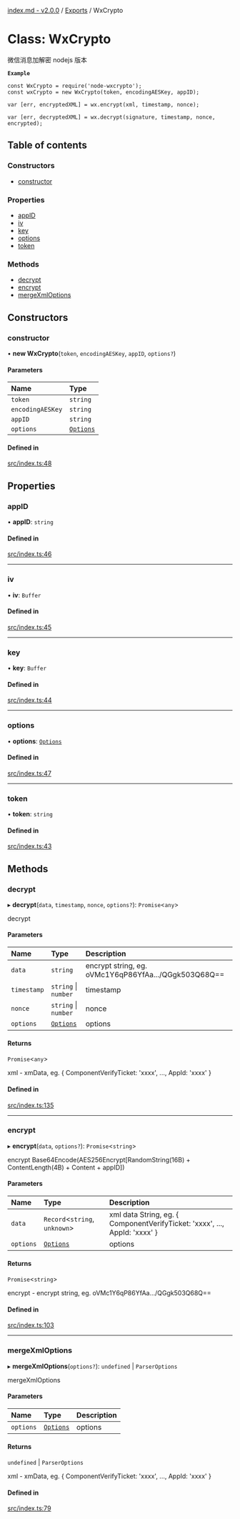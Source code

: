 [index.md - v2.0.0](../README.md) / [Exports](../modules.md) / WxCrypto

# Class: WxCrypto

微信消息加解密 nodejs 版本

**`Example`**

```
const WxCrypto = require('node-wxcrypto');
const wxCrypto = new WxCrypto(token, encodingAESKey, appID);

var [err, encryptedXML] = wx.encrypt(xml, timestamp, nonce);

var [err, decryptedXML] = wx.decrypt(signature, timestamp, nonce, encrypted);
```

## Table of contents

### Constructors

- [constructor](WxCrypto.md#constructor)

### Properties

- [appID](WxCrypto.md#appid)
- [iv](WxCrypto.md#iv)
- [key](WxCrypto.md#key)
- [options](WxCrypto.md#options)
- [token](WxCrypto.md#token)

### Methods

- [decrypt](WxCrypto.md#decrypt)
- [encrypt](WxCrypto.md#encrypt)
- [mergeXmlOptions](WxCrypto.md#mergexmloptions)

## Constructors

### constructor

• **new WxCrypto**(`token`, `encodingAESKey`, `appID`, `options?`)

#### Parameters

| Name             | Type                                  |
| :--------------- | :------------------------------------ |
| `token`          | `string`                              |
| `encodingAESKey` | `string`                              |
| `appID`          | `string`                              |
| `options`        | [`Options`](../interfaces/Options.md) |

#### Defined in

[src/index.ts:48](https://github.com/saqqdy/node-wxcrypto/blob/82369d0/src/index.ts#L48)

## Properties

### appID

• **appID**: `string`

#### Defined in

[src/index.ts:46](https://github.com/saqqdy/node-wxcrypto/blob/82369d0/src/index.ts#L46)

---

### iv

• **iv**: `Buffer`

#### Defined in

[src/index.ts:45](https://github.com/saqqdy/node-wxcrypto/blob/82369d0/src/index.ts#L45)

---

### key

• **key**: `Buffer`

#### Defined in

[src/index.ts:44](https://github.com/saqqdy/node-wxcrypto/blob/82369d0/src/index.ts#L44)

---

### options

• **options**: [`Options`](../interfaces/Options.md)

#### Defined in

[src/index.ts:47](https://github.com/saqqdy/node-wxcrypto/blob/82369d0/src/index.ts#L47)

---

### token

• **token**: `string`

#### Defined in

[src/index.ts:43](https://github.com/saqqdy/node-wxcrypto/blob/82369d0/src/index.ts#L43)

## Methods

### decrypt

▸ **decrypt**(`data`, `timestamp`, `nonce`, `options?`): `Promise`<`any`\>

decrypt

#### Parameters

| Name        | Type                                  | Description                                          |
| :---------- | :------------------------------------ | :--------------------------------------------------- |
| `data`      | `string`                              | encrypt string, eg. oVMc1Y6qP86YfAa.../QGgk503Q68Q== |
| `timestamp` | `string` \| `number`                  | timestamp                                            |
| `nonce`     | `string` \| `number`                  | nonce                                                |
| `options`   | [`Options`](../interfaces/Options.md) | options                                              |

#### Returns

`Promise`<`any`\>

xml - xmData, eg. { ComponentVerifyTicket: 'xxxx', ..., AppId: 'xxxx' }

#### Defined in

[src/index.ts:135](https://github.com/saqqdy/node-wxcrypto/blob/82369d0/src/index.ts#L135)

---

### encrypt

▸ **encrypt**(`data`, `options?`): `Promise`<`string`\>

encrypt
Base64Encode(AES256Encrypt[RandomString(16B) + ContentLength(4B) + Content + appID])

#### Parameters

| Name      | Type                                  | Description                                                                |
| :-------- | :------------------------------------ | :------------------------------------------------------------------------- |
| `data`    | `Record`<`string`, `unknown`\>        | xml data String, eg. { ComponentVerifyTicket: 'xxxx', ..., AppId: 'xxxx' } |
| `options` | [`Options`](../interfaces/Options.md) | options                                                                    |

#### Returns

`Promise`<`string`\>

encrypt - encrypt string, eg. oVMc1Y6qP86YfAa.../QGgk503Q68Q==

#### Defined in

[src/index.ts:103](https://github.com/saqqdy/node-wxcrypto/blob/82369d0/src/index.ts#L103)

---

### mergeXmlOptions

▸ **mergeXmlOptions**(`options?`): `undefined` \| `ParserOptions`

mergeXmlOptions

#### Parameters

| Name      | Type                                  | Description |
| :-------- | :------------------------------------ | :---------- |
| `options` | [`Options`](../interfaces/Options.md) | options     |

#### Returns

`undefined` \| `ParserOptions`

xml - xmData, eg. { ComponentVerifyTicket: 'xxxx', ..., AppId: 'xxxx' }

#### Defined in

[src/index.ts:79](https://github.com/saqqdy/node-wxcrypto/blob/82369d0/src/index.ts#L79)
